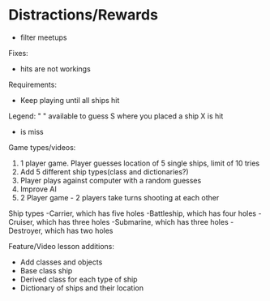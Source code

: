 # Distractions/Rewards
- filter meetups

Fixes:
- hits are not workings

Requirements:
- Keep playing until all ships hit


Legend:
" " available to guess
 S where you placed a ship
 X is hit
 - is miss

Game types/videos: 
1. 1 player game. Player guesses location of 5 single ships, limit of 10 tries
2. Add 5 different ship types(class and dictionaries?)
3. Player plays against computer with a random guesses
4. Improve AI
5. 2 Player game - 2 players take turns shooting at each other

Ship types
  -Carrier, which has five holes
  -Battleship, which has four holes
  -Cruiser, which has three holes
  -Submarine, which has three holes
  -Destroyer, which has two holes

Feature/Video lesson additions:
 - Add classes and objects
 - Base class ship
 - Derived class for each type of ship
 - Dictionary of ships and their location
 